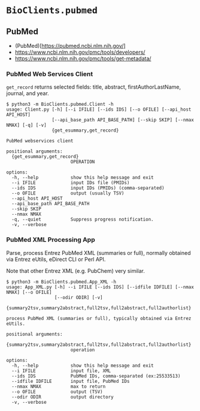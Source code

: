 # `BioClients.pubmed`

## PubMed

* (PubMed)[https://pubmed.ncbi.nlm.nih.gov/]
* <https://www.ncbi.nlm.nih.gov/pmc/tools/developers/>
* <https://www.ncbi.nlm.nih.gov/pmc/tools/get-metadata/>

### PubMed Web Services Client

`get_record` returns selected fields: title, abstract, firstAuthorLastName, journal, and year.

```
$ python3 -m BioClients.pubmed.Client -h
usage: Client.py [-h] [--i IFILE] [--ids IDS] [--o OFILE] [--api_host API_HOST]
                 [--api_base_path API_BASE_PATH] [--skip SKIP] [--nmax NMAX] [-q] [-v]
                 {get_esummary,get_record}

PubMed webservices client

positional arguments:
  {get_esummary,get_record}
                        OPERATION

options:
  -h, --help            show this help message and exit
  --i IFILE             input IDs file (PMIDs)
  --ids IDS             input IDs (PMIDs) (comma-separated)
  --o OFILE             output (usually TSV)
  --api_host API_HOST
  --api_base_path API_BASE_PATH
  --skip SKIP
  --nmax NMAX
  -q, --quiet           Suppress progress notification.
  -v, --verbose
```

### PubMed XML Processing App

Parse, process Entrez PubMed XML (summaries or full), normally obtained via
Entrez eUtils, eDirect CLI or Perl API.

Note that other Entrez XML (e.g. PubChem) very similar.

```
$ python3 -m BioClients.pubmed.App_XML -h
usage: App_XML.py [-h] --i IFILE [--ids IDS] [--idfile IDFILE] [--nmax NMAX] [--o OFILE]
                  [--odir ODIR] [-v]
                  {summary2tsv,summary2abstract,full2tsv,full2abstract,full2authorlist}

process PubMed XML (summaries or full), typically obtained via Entrez eUtils.

positional arguments:
  {summary2tsv,summary2abstract,full2tsv,full2abstract,full2authorlist}
                        operation

options:
  -h, --help            show this help message and exit
  --i IFILE             input file, XML
  --ids IDS             PubMed IDs, comma-separated (ex:25533513)
  --idfile IDFILE       input file, PubMed IDs
  --nmax NMAX           max to return
  --o OFILE             output (TSV)
  --odir ODIR           output directory
  -v, --verbose
```
